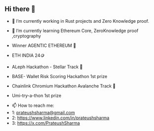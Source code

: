 ## Hi there 👋
- 🔭 I’m currently working in Rust projects and Zero Knowledge proof.

- 🌱 I’m currently learning Ethereum Core, ZeroKnowledge proof ,cryptography

- Winner AGENTIC ETHEREUM 🤖
- ETH INDIA 24🪙
- ALeph Hackathon - Stellar Track 🍾
- BASE- Wallet Risk Scoring Hackathon 1st prize
- Chainlink Chromium Hackathon Avalanche Track 💞
- Umi-try-a-thon 1st prize
<!-- - 👯 I’m looking to collaborate on ...
- 🤔 I’m looking for help with ...
- 💬 Ask me about ...
-->
- 📫 How to reach me:
- 1: prateushsharma@gmail.com
- 2: https://www.linkedin.com/in/prateushsharma
- 3: https://x.com/PrateushSharma
<!--- 😄 Pronouns: ...
- ⚡ Fun fact: ... -->

